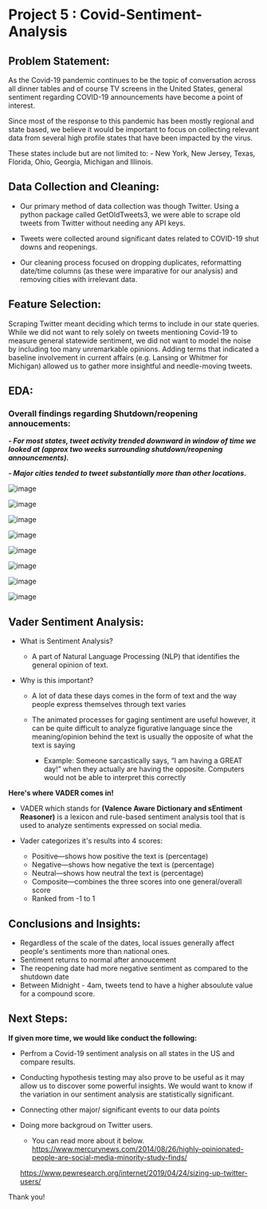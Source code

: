# Project 5 : Covid-Sentiment-Analysis

## Problem Statement:

As the Covid-19 pandemic continues to be the topic of conversation across all dinner tables and of course TV screens in the United States, general sentiment regarding COVID-19 announcements have become a point of interest.

Since most of the response to this pandemic has been mostly regional and state based, we believe it would be important to focus on collecting relevant data from several high profile states that have been impacted by the virus.

These states include but are not limited to:
    - New York, New Jersey, Texas, Florida, Ohio, Georgia, Michigan and Illinois.



## Data Collection and Cleaning:

- Our primary method of data collection was though Twitter. Using a python package called GetOldTweets3, we were able to scrape old tweets from Twitter without needing any API keys.

- Tweets were collected around significant dates related to COVID-19 shut downs and reopenings.

- Our cleaning process focused on dropping duplicates, reformatting date/time columns (as these were imparative for our analysis) and removing cities with irrelevant data.  

## Feature Selection:

Scraping Twitter meant deciding which terms to include in our state queries.  While we did not want to rely solely on tweets mentioning Covid-19 to measure general statewide sentiment, we did not want to model the noise by including too many unremarkable opinions. Adding terms that indicated a baseline involvement in current affairs (e.g. Lansing or Whitmer for Michigan) allowed us to gather more insightful and needle-moving tweets.


## EDA:

### Overall findings regarding Shutdown/reopening annoucements:
***- For most states, tweet activity trended downward in window of time we looked at (approx two weeks surrounding shutdown/reopening announcements).***

***- Major cities tended to tweet substantially more than other locations.***

![image](./data/images/tweets_per_day_GA_reopen.png)

![image](./data/images/tweets_per_day_IL_shutdown.png)

![image](./data/images/tweets_per_day_IL_reopen.png)

![image](./data/images/top_bottom_cities_GA.png)

![image](./data/images/top_bottom_cities_IL.png)

![image](./data/images/GA_sentiment_shutdown.png)

![image](./data/images/GA_sentiment_reopen.png)

![image](./data/images/IL_sentiment_shutdown.png)



## Vader Sentiment Analysis:
- What is Sentiment Analysis?
    - A part of Natural Language Processing (NLP) that identifies the general opinion of text.

- Why is this important?
    - A lot of data these days comes in the form of text and the way people express themselves through text varies
    - The animated processes for gaging sentiment are useful however, it can be quite difficult to analyze figurative language since the meaning/opinion behind the text is usually the opposite of what the text is saying

      - Example: Someone sarcastically says, “I am having a GREAT day!” when they actually are having the opposite. Computers would not be able to interpret this correctly

**Here's where VADER comes in!**
- VADER which stands for **(Valence Aware Dictionary and sEntiment Reasoner)** is a lexicon and rule-based sentiment analysis tool that is used to analyze sentiments expressed on social media.

- Vader categorizes it's results into 4 scores:
    - Positive—shows how positive the text is (percentage)
    - Negative—shows how negative the text is (percentage)
    - Neutral—shows how neutral the text is (percentage)
    - Composite—combines the three scores into one general/overall score
    - Ranked from -1 to 1


## Conclusions and Insights:

- Regardless of the scale of the dates, local issues generally affect people's sentiments more than national ones.
- Sentiment returns to normal after annoucement  
- The reopening date had more negative sentiment as compared to the shutdown date
- Between Midnight - 4am, tweets tend to have a higher absoulute value for a compound score.


## Next Steps:

**If given more time, we would like conduct the following:**

- Perfrom a Covid-19 sentiment analysis on all states in the US and compare results.
- Conducting hypothesis testing may also prove to be useful as it may allow us to discover some powerful insights. We would want to know if the variation in our sentiment analysis are statistically significant.
- Connecting other major/ significant events to our data points
- Doing more backgroud on Twitter users.
    - You can read more about it below.
    https://www.mercurynews.com/2014/08/26/highly-opinionated-people-are-social-media-minority-study-finds/

    https://www.pewresearch.org/internet/2019/04/24/sizing-up-twitter-users/

 Thank you!
